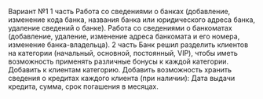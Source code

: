 Вариант №1
1 часть
Работа со сведениями о банках (добавление, изменение кода банка, названия банка или юридического адреса банка, удаление сведений о банке).
Работа со сведениями о банкоматах (добавление, удаление, изменение адреса банкомата и его номера, изменение банка-владельца).
2 часть
Банк решил разделить клиентов на категории (начальный, основной, постоянный, VIP), чтобы иметь возможность применять различные бонусы к каждой категории. Добавить к клиентам категорию.
Добавить возможность хранить сведения о кредитах каждого клиента (при наличии): Дата выдачи кредита, сумма, срок погашения в месяцах.
